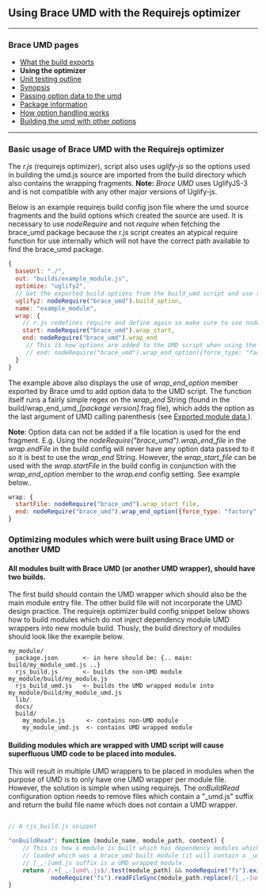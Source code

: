 ## Using Brace UMD with the Requirejs optimizer

---
### Brace UMD pages
* [What the build exports](https://github.com/restarian/brace_umd/blob/master/docs/what_the_build_exports.md)
* **Using the optimizer**
* [Unit testing outline](https://github.com/restarian/brace_umd/blob/master/docs/unit_testing_outline.md)
* [Synopsis](https://github.com/restarian/brace_umd/blob/master/docs/synopsis.md)
* [Passing option data to the umd](https://github.com/restarian/brace_umd/blob/master/docs/passing_option_data_to_the_umd.md)
* [Package information](https://github.com/restarian/brace_umd/blob/master/docs/package_information.md)
* [How option handling works](https://github.com/restarian/brace_umd/blob/master/docs/how_option_handling_works.md)
* [Building the umd with other options](https://github.com/restarian/brace_umd/blob/master/docs/building_the_umd_with_other_options.md)

---

### Basic usage of Brace UMD with the Requirejs optimizer

The *r.js* (requirejs optimizer), script also uses *uglify-js* so the options used in building the umd.js source are imported from the build directory which also contains the wrapping fragments. 
**Note:** *Brace UMD* uses UglifyJS-3 and is not compatible with any other major versions of Uglify-js.

Below is an example requirejs build config json file where the umd source fragments and the build options which created the source are used. It is necessary to use *nodeRequire* and not *require* when fetching the brace_umd package because the r.js script creates an atypical require function for use internally which will not have the correct path available to find the brace_umd package.

```javascript
{
  baseUrl: "./",
  out: "builds/example_module.js",
  optimize: "uglify2",
  // Get the exported build options from the build_umd script and use those again.
  uglify2: nodeRequire("brace_umd").build_option,
  name: "example_module",
  wrap: {
    // r.js redefines require and define again so make sure to use nodeRequire which will have the original require statement.
    start: nodeRequire("brace_umd").wrap_start,
    end: nodeRequire("brace_umd").wrap_end
	 // This is how options are added to the UMD script when using the r.js build config.
 	 // end: nodeRequire("brace_umd").wrap_end_option({force_type: "factory"})
  }
}
```

The example above also displays the use of *wrap_end_option* member exported by Brace umd to add option data to the UMD script. The function itself runs a fairly simple regex on the *wrap_end* String (found in the build/wrap_end_umd_*[package version]*.frag file), which adds the option as the last argument of UMD calling parenthesis (see [Exported module data ](https://github.com/restarian/brace_umd/blob/master/doc/exported_data.md)). 

**Note**: Option data can not be added if a file location is used for the end fragment. E.g. Using the *nodeRequire("brace_umd").wrap_end_file* in the *wrap.endFile* in the build config will never have any option data passed to it so it is best to use the *wrap_end* String. However, the *wrap_start_file* can be used with the *wrap.startFile* in the build config in conjunction with the *wrap_end_option* member to the *wrap.end* config setting. See example below.. 

```javascript
wrap: {
  startFile: nodeRequire("brace_umd").wrap_start_file,
  end: nodeRequire("brace_umd").wrap_end_option({force_type: "factory", auto_anonymous: true})
}
```

### Optimizing modules which were built using Brace UMD or another UMD
#### All modules built with Brace UMD (or another UMD wrapper), should have two builds. 
The first build should contain the UMD wrapper which should also be the main module entry file. The other build file will not incorporate the UMD design practice. The requirejs optimizer build config snippet below shows how to build modules which do not inject dependency module UMD wrappers into new module build. Thusly, the build directory of modules should look like the example below.

```
my_module/
  package.json       <- in here should be: {.. main: build/my_module_umd.js ..}
  rjs_build.js       <- builds the non-UMD module my_module/build/my_module.js
  rjs_build_umd.js   <- builds the UMD wrapped module into my_module/build/my_module_umd.js
  lib/
  docs/
  build/ 
    my_module.js      <- contains non-UMD module
    my_module_umd.js  <- contains UMD wrapped module
```

#### Building modules which are wrapped with UMD script will cause superfluous UMD code to be placed into modules.
This will result in multiple UMD wrappers to be placed in modules when the purpose of UMD is to only have one UMD wrapper per module file. However, the solution is simple when using requirejs. The *onBuildRead* configuration option needs to remove files which contain a "_umd.js" suffix and return the build file name which does not contain a UMD wrapper. 


```javascript

// A rjs_build.js snippet

"onBuildRead": function (module_name, module_path, content) { 
	// This is how a module is built which has dependency modules which use brace_umd. The non-brace_umd module version is used instead when a module is 
	// loaded which was a brace_umd built module (it will contain a _umd.js or -umd.js suffix). It is assumed that any module which contains a
	// [_,-]umd.js suffix is a UMD wrapped module.
	return /.+[_,-]umd\.js$/.test(module_path) && nodeRequire("fs").existsSync(module_path.replace(/[_,-]umd\.js$/, ".js")) && 
			nodeRequire("fs").readFileSync(module_path.replace(/[_,-]umd\.js$/, ".js")).toString() || content
}

```


